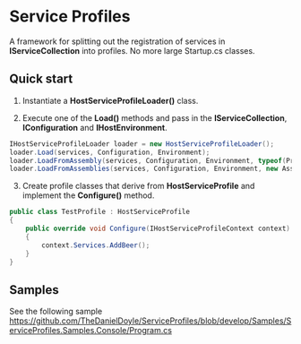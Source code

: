 # Service Profiles

A framework for splitting out the registration of services in __IServiceCollection__ into profiles. No more large Startup.cs classes.

## Quick start

1. Instantiate a __HostServiceProfileLoader()__ class.

2. Execute one of the __Load()__ methods and pass in the __IServiceCollection__, __IConfiguration__ and __IHostEnvironment__.

````csharp
IHostServiceProfileLoader loader = new HostServiceProfileLoader();
loader.Load(services, Configuration, Environment);
loader.LoadFromAssembly(services, Configuration, Environment, typeof(Program).Assembly);
loader.LoadFromAssemblies(services, Configuration, Environment, new Assembly[] {typeof(Program).Assembly});
````

3. Create profile classes that derive from __HostServiceProfile__ and implement the __Configure()__ method.

````csharp
public class TestProfile : HostServiceProfile
{
    public override void Configure(IHostServiceProfileContext context)
    {
        context.Services.AddBeer();
    }
}
````

## Samples

See the following sample <https://github.com/TheDanielDoyle/ServiceProfiles/blob/develop/Samples/ServiceProfiles.Samples.Console/Program.cs>
